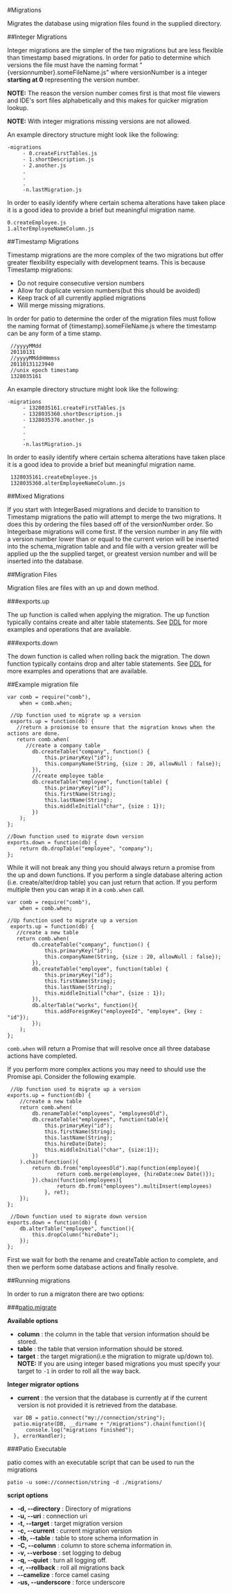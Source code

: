 
        
#Migrations


Migrates the database using migration files found in the supplied directory.

##Integer Migrations

Integer migrations are the simpler of the two migrations but are less flexible than timestamp based migrations. In order for patio to determine which versions the file must have the naming format "{versionnumber}.someFileName.js" where versionNumber is a integer **starting at 0** representing the version number.

**NOTE:** The reason the version number comes first is that most file viewers and IDE's sort files alphabetically and this makes for quicker migration lookup.

**NOTE:** With integer migrations missing versions are not allowed.

An example directory structure might look like the following:

```
-migrations
     - 0.createFirstTables.js
     - 1.shortDescription.js
     - 2.another.js
     .
     .
     .
     -n.lastMigration.js
```

In order to easily identify where certain schema alterations have taken place it is a good idea to provide a brief but meaningful migration name.

```
0.createEmployee.js
1.alterEmployeeNameColumn.js
```


##Timestamp Migrations

Timestamp migrations are the more complex of the two migrations but offer greater flexibility especially with development teams. This is because Timestamp migrations:

* Do not require consecutive version numbers
* Allow for duplicate version numbers(but this should be avoided)
* Keep track of all currently applied migrations
* Will merge missing migrations.

In order for patio to determine the order of the migration files must follow the naming format of {timestamp}.someFileName.js where the timestamp can be any form of a time stamp.

```
 //yyyyMMdd
 20110131
 //yyyyMMddHHmmss
 20110131123940
 //unix epoch timestamp
 1328035161
```

An example directory structure might look like the following:

```
-migrations
     - 1328035161.createFirstTables.js
     - 1328035360.shortDescription.js
     - 1328035376.another.js
     .
     .
     .
     -n.lastMigration.js
```

In order to easily identify where certain schema alterations have taken place it is a good idea to provide a brief but meaningful migration name.

```
 1328035161.createEmployee.js
 1328035360.alterEmployeeNameColumn.js
```



##Mixed Migrations

If you start with IntegerBased migrations and decide to transition to Timestamp migrations the patio will attempt to merge the two migrations. It does this by ordering the files based off of the versionNumber order. So Integerbase migrations will come first. If the version number in any file with a version number lower than or equal to the current verion will be inserted into the schema_migration table and and file with a version greater will be applied up the the supplied target, or greatest version number and will be inserted into the database.

##Migration Files

Migration files are files with an up and down method.
                
###exports.up

The up function is called when applying the migration. The up function typically contains create and alter table statements. See [DDL](./DDL.html) for more examples and operations that are available.


###exports.down

The down function is called when rolling back the migration. The down function typically contains drop and alter table statements. See [DDL](./DDL.html) for more examples and operations that are available.

##Example migration file

```
var comb = require("comb"),
  	when = comb.when;
  	
 //Up function used to migrate up a version
 exports.up = function(db) {
   //return a proiomise to ensure that the migration knows when the actions are done.
   return comb.when(
      //create a company table
        db.createTable("company", function() {
            this.primaryKey("id");
            this.companyName(String, {size : 20, allowNull : false});
        }),
        //create employee table
        db.createTable("employee", function(table) {
            this.primaryKey("id");
            this.firstName(String);
            this.lastName(String);
            this.middleInitial("char", {size : 1});
        })
    );
};

//Down function used to migrate down version
exports.down = function(db) {
    return db.dropTable("employee", "company");
};
```

While it will not break any thing you should always return a promise from the up and down functions. If you perform a single database altering action (i.e. create/alter/drop table) you can just return that action. If you perform multiple then you can wrap it in a `comb.when` call.

```
var comb = require("comb"),
	when = comb.when;
	  
//Up function used to migrate up a version
 exports.up = function(db) {
   //create a new table
   return comb.when(
        db.createTable("company", function() {
            this.primaryKey("id");
            this.companyName(String, {size : 20, allowNull : false});
        }),
        db.createTable("employee", function(table) {
            this.primaryKey("id");
            this.firstName(String);
            this.lastName(String);
            this.middleInitial("char", {size : 1});
        }),
        db.alterTable("works", function(){
            this.addForeignKey("employeeId", "employee", {key : "id"});
        });
    );
};
```

`comb.when` will return a Promise that will resolve once all three database actions have completed.

If you perform more complex actions you may need to should use the Promise api. Consider the following example.

```
 //Up function used to migrate up a version
exports.up = function(db) {
    //create a new table
    return comb.when(
        db.renameTable("employees", "employeesOld"),
        db.createTable("employees", function(table){
            this.primaryKey("id");
            this.firstName(String);
            this.lastName(String);
            this.hireDate(Date);
            this.middleInitial("char", {size:1});
        })
    ).chain(function(){
        return db.from("employeesOld").map(function(employee){
                return comb.merge(employee, {hireDate:new Date()});
        }).chain(function(employees){
                return db.from("employees").multiInsert(employees)
            }, ret);
    });
};

 //Down function used to migrate down version
exports.down = function(db) {
    db.alterTable("employee", function(){
        this.dropColumn("hireDate");
    });
};
```

First we wait for both the rename and createTable action to complete, and then we perform some database actions and finally resolve.

##Running migrations


In order to run a migraton there are two options:

###[patio.migrate](./patio.html#migrate)

**Available options**
                     
* **column** : the column in the table that version information should be stored.
* **table** : the table that version information should be stored.</li>
* **target** : the target migration(i.e the migration to migrate up/down to). **NOTE:** If you are using integer based migrations you must specify your target to `-1` in order to roll all the way back.

**Integer migrator options**

* **current** : the version that the database is currently at if the current version is not provided it is retrieved from the database.

```
  var DB = patio.connect("my://connection/string");
  patio.migrate(DB, __dirname + "/migrations").chain(function(){
      console.log("migrations finished");
  }, errorHandler);
```

###Patio Executable

patio comes with an executable script that can be used to run the migrations

```
patio -u some://connection/string -d ./migrations/
```

**script options**

* **-d, --directory** : Directory of migrations
* **-u, --uri** : connection uri
* **-t, --target** : target migration version
* **-c, --current** : current migration version
* **-tb, --table** : table to store schema information in
* **-C, --column** : column to store schema information in.
* **-v, --verbose** : set logging to debug
* **-q, --quiet** : turn all logging off.
* **-r, --rollback** : roll all migrations back
* **--camelize** : force camel casing
* **-us, --underscore** : force underscore


                